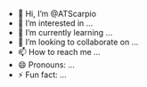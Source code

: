 - 👋 Hi, I’m @ATScarpio
- 👀 I’m interested in ...
- 🌱 I’m currently learning ...
- 💞️ I’m looking to collaborate on ...
- 📫 How to reach me ...
- 😄 Pronouns: ...
- ⚡ Fun fact: ...

<!---
ATScarpio/ATScarpio is a ✨ special ✨ repository because its `README.md` (this file) appears on your GitHub profile.
You can click the Preview link to take a look at your changes.
--->

